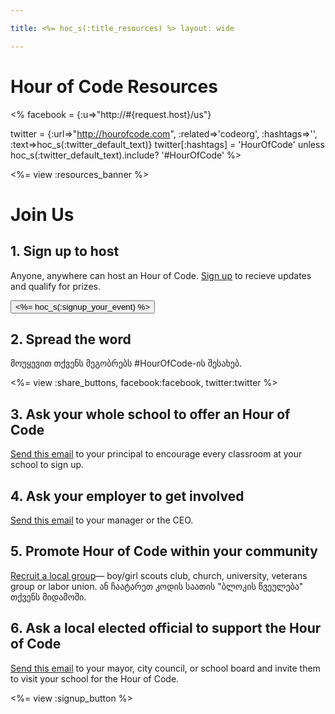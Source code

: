 ```yaml
---

title: <%= hoc_s(:title_resources) %> layout: wide

---
```


# Hour of Code Resources

<% facebook = {:u=>"http://#{request.host}/us"}

twitter = {:url=>"http://hourofcode.com", :related=>'codeorg', :hashtags=>'', :text=>hoc_s(:twitter_default_text)} twitter[:hashtags] = 'HourOfCode' unless hoc_s(:twitter_default_text).include? '#HourOfCode' %>

<%= view :resources_banner %>

# Join Us

## 1. Sign up to host

Anyone, anywhere can host an Hour of Code. [Sign up](<%= resolve_url('/') %>) to recieve updates and qualify for prizes.   


[<button><%= hoc_s(:signup_your_event) %></button>](<%= resolve_url('/') %>)

## 2. Spread the word

მოუყევით თქვენს მეგობრებს #HourOfCode-ის შესახებ.

<%= view :share_buttons, facebook:facebook, twitter:twitter %>

## 3. Ask your whole school to offer an Hour of Code

[Send this email](<%= resolve_url('/resources/promote#sample-emails') %>) to your principal to encourage every classroom at your school to sign up.

## 4. Ask your employer to get involved

[Send this email](<%= resolve_url('/resources/promote#sample-emails') %>) to your manager or the CEO.

## 5. Promote Hour of Code within your community

[Recruit a local group](<%= resolve_url('/resources/promote#sample-emails') %>)— boy/girl scouts club, church, university, veterans group or labor union. ან ჩაატარეთ კოდის საათის "ბლოკის წვეულება" თქვენს მიდამოში.

## 6. Ask a local elected official to support the Hour of Code

[Send this email](<%= resolve_url('/resources/promote#sample-emails') %>) to your mayor, city council, or school board and invite them to visit your school for the Hour of Code.

<%= view :signup_button %>